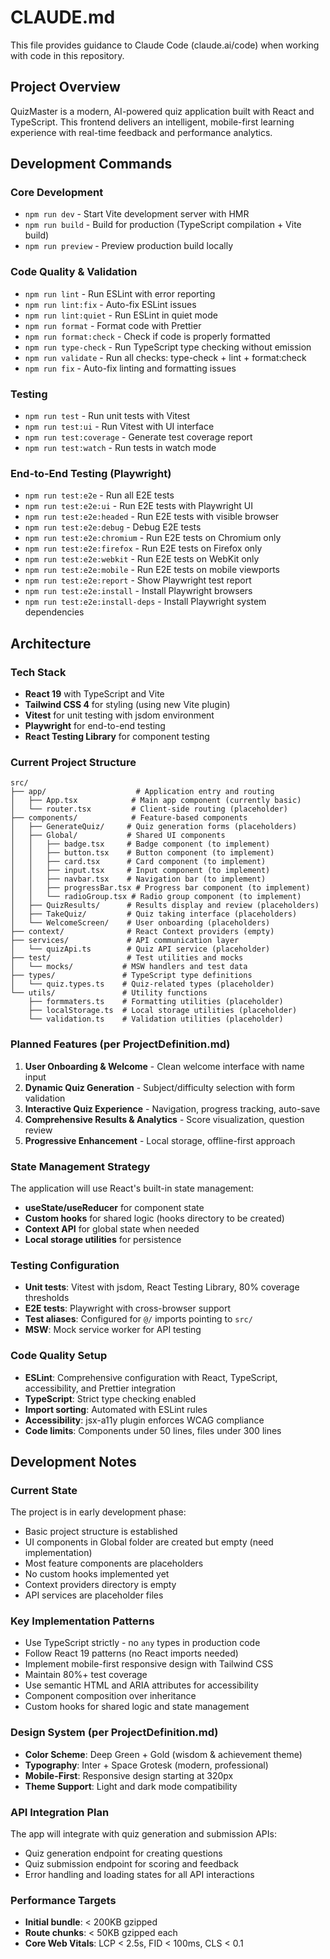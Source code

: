 # CLAUDE.md

This file provides guidance to Claude Code (claude.ai/code) when working with code in this repository.

## Project Overview

QuizMaster is a modern, AI-powered quiz application built with React and TypeScript. This frontend delivers an intelligent, mobile-first learning experience with real-time feedback and performance analytics.

## Development Commands

### Core Development
- `npm run dev` - Start Vite development server with HMR
- `npm run build` - Build for production (TypeScript compilation + Vite build)
- `npm run preview` - Preview production build locally

### Code Quality & Validation
- `npm run lint` - Run ESLint with error reporting
- `npm run lint:fix` - Auto-fix ESLint issues
- `npm run lint:quiet` - Run ESLint in quiet mode
- `npm run format` - Format code with Prettier
- `npm run format:check` - Check if code is properly formatted
- `npm run type-check` - Run TypeScript type checking without emission
- `npm run validate` - Run all checks: type-check + lint + format:check
- `npm run fix` - Auto-fix linting and formatting issues

### Testing
- `npm run test` - Run unit tests with Vitest
- `npm run test:ui` - Run Vitest with UI interface
- `npm run test:coverage` - Generate test coverage report
- `npm run test:watch` - Run tests in watch mode

### End-to-End Testing (Playwright)
- `npm run test:e2e` - Run all E2E tests
- `npm run test:e2e:ui` - Run E2E tests with Playwright UI
- `npm run test:e2e:headed` - Run E2E tests with visible browser
- `npm run test:e2e:debug` - Debug E2E tests
- `npm run test:e2e:chromium` - Run E2E tests on Chromium only
- `npm run test:e2e:firefox` - Run E2E tests on Firefox only
- `npm run test:e2e:webkit` - Run E2E tests on WebKit only
- `npm run test:e2e:mobile` - Run E2E tests on mobile viewports
- `npm run test:e2e:report` - Show Playwright test report
- `npm run test:e2e:install` - Install Playwright browsers
- `npm run test:e2e:install-deps` - Install Playwright system dependencies

## Architecture

### Tech Stack
- **React 19** with TypeScript and Vite
- **Tailwind CSS 4** for styling (using new Vite plugin)
- **Vitest** for unit testing with jsdom environment
- **Playwright** for end-to-end testing
- **React Testing Library** for component testing

### Current Project Structure
```
src/
├── app/                    # Application entry and routing
│   ├── App.tsx            # Main app component (currently basic)
│   └── router.tsx         # Client-side routing (placeholder)
├── components/            # Feature-based components
│   ├── GenerateQuiz/     # Quiz generation forms (placeholders)
│   ├── Global/           # Shared UI components
│   │   ├── badge.tsx     # Badge component (to implement)
│   │   ├── button.tsx    # Button component (to implement)
│   │   ├── card.tsx      # Card component (to implement)
│   │   ├── input.tsx     # Input component (to implement)
│   │   ├── navbar.tsx    # Navigation bar (to implement)
│   │   ├── progressBar.tsx # Progress bar component (to implement)
│   │   └── radioGroup.tsx # Radio group component (to implement)
│   ├── QuizResults/      # Results display and review (placeholders)
│   ├── TakeQuiz/         # Quiz taking interface (placeholders)
│   └── WelcomeScreen/    # User onboarding (placeholders)
├── context/              # React Context providers (empty)
├── services/             # API communication layer
│   └── quizApi.ts        # Quiz API service (placeholder)
├── test/                 # Test utilities and mocks
│   └── mocks/           # MSW handlers and test data
├── types/               # TypeScript type definitions
│   └── quiz.types.ts    # Quiz-related types (placeholder)
└── utils/               # Utility functions
    ├── formmaters.ts    # Formatting utilities (placeholder)
    ├── localStorage.ts  # Local storage utilities (placeholder)
    └── validation.ts    # Validation utilities (placeholder)
```

### Planned Features (per ProjectDefinition.md)
1. **User Onboarding & Welcome** - Clean welcome interface with name input
2. **Dynamic Quiz Generation** - Subject/difficulty selection with form validation
3. **Interactive Quiz Experience** - Navigation, progress tracking, auto-save
4. **Comprehensive Results & Analytics** - Score visualization, question review
5. **Progressive Enhancement** - Local storage, offline-first approach

### State Management Strategy
The application will use React's built-in state management:
- **useState/useReducer** for component state
- **Custom hooks** for shared logic (hooks directory to be created)
- **Context API** for global state when needed
- **Local storage utilities** for persistence

### Testing Configuration
- **Unit tests**: Vitest with jsdom, React Testing Library, 80% coverage thresholds
- **E2E tests**: Playwright with cross-browser support
- **Test aliases**: Configured for `@/` imports pointing to `src/`
- **MSW**: Mock service worker for API testing

### Code Quality Setup
- **ESLint**: Comprehensive configuration with React, TypeScript, accessibility, and Prettier integration
- **TypeScript**: Strict type checking enabled
- **Import sorting**: Automated with ESLint rules
- **Accessibility**: jsx-a11y plugin enforces WCAG compliance
- **Code limits**: Components under 50 lines, files under 300 lines

## Development Notes

### Current State
The project is in early development phase:
- Basic project structure is established
- UI components in Global folder are created but empty (need implementation)
- Most feature components are placeholders
- No custom hooks implemented yet
- Context providers directory is empty
- API services are placeholder files

### Key Implementation Patterns
- Use TypeScript strictly - no `any` types in production code
- Follow React 19 patterns (no React imports needed)
- Implement mobile-first responsive design with Tailwind CSS
- Maintain 80%+ test coverage
- Use semantic HTML and ARIA attributes for accessibility
- Component composition over inheritance
- Custom hooks for shared logic and state management

### Design System (per ProjectDefinition.md)
- **Color Scheme**: Deep Green + Gold (wisdom & achievement theme)
- **Typography**: Inter + Space Grotesk (modern, professional)
- **Mobile-First**: Responsive design starting at 320px
- **Theme Support**: Light and dark mode compatibility

### API Integration Plan
The app will integrate with quiz generation and submission APIs:
- Quiz generation endpoint for creating questions
- Quiz submission endpoint for scoring and feedback
- Error handling and loading states for all API interactions

### Performance Targets
- **Initial bundle**: < 200KB gzipped
- **Route chunks**: < 50KB gzipped each
- **Core Web Vitals**: LCP < 2.5s, FID < 100ms, CLS < 0.1